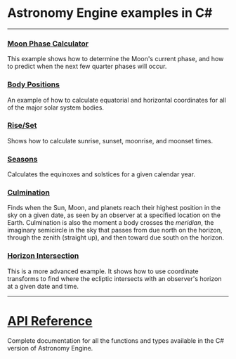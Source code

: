 # Astronomy Engine examples in C#

---

### [Moon Phase Calculator](moonphase/moonphase.cs)
This example shows how to determine the Moon's current phase,
and how to predict when the next few quarter phases will occur.

### [Body Positions](positions/positions.cs)
An example of how to calculate equatorial and horizontal coordinates for all of the major solar system bodies.

### [Rise/Set](riseset/riseset.cs)
Shows how to calculate sunrise, sunset, moonrise, and moonset times.

### [Seasons](seasons/seasons.cs)
Calculates the equinoxes and solstices for a given calendar year.

### [Culmination](culminate/culminate.cs)
Finds when the Sun, Moon, and planets reach their highest position in the sky on a given date,
as seen by an observer at a specified location on the Earth.
Culmination is also the moment a body crosses the *meridian*, the imaginary semicircle
in the sky that passes from due north on the horizon, through the zenith (straight up),
and then toward due south on the horizon.

### [Horizon Intersection](horizon/horizon.cs)
This is a more advanced example. It shows how to use coordinate
transforms to find where the ecliptic intersects with an observer's
horizon at a given date and time.

---

# [API Reference](../../source/csharp/)
Complete documentation for all the functions and types available
in the C# version of Astronomy Engine.
